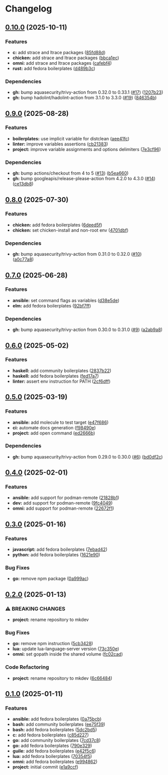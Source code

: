 # Changelog

## [0.10.0](https://github.com/ttybitnik/mkdev/compare/v0.9.0...v0.10.0) (2025-10-11)


### Features

* **c:** add strace and ltrace packages ([85fd88d](https://github.com/ttybitnik/mkdev/commit/85fd88d1ea260fcdefc98e67fc284d1f2bb0abcb))
* **chicken:** add strace and ltrace packages ([bbca1ec](https://github.com/ttybitnik/mkdev/commit/bbca1ec8239bec045cdf1c4303c285fc94c3e768))
* **omni:** add strace and ltrace packages ([cafebf4](https://github.com/ttybitnik/mkdev/commit/cafebf49d9786c690b001bdef639b01046c7b37a))
* **rust:** add fedora boilerplates ([d489b3c](https://github.com/ttybitnik/mkdev/commit/d489b3c5821c71c013de3be6db33b1d8788397c6))


### Dependencies

* **gh:** bump aquasecurity/trivy-action from 0.32.0 to 0.33.1 ([#17](https://github.com/ttybitnik/mkdev/issues/17)) ([1207b23](https://github.com/ttybitnik/mkdev/commit/1207b23517db79c22e3fdce7dee63edcedba4b4c))
* **gh:** bump hadolint/hadolint-action from 3.1.0 to 3.3.0 ([#19](https://github.com/ttybitnik/mkdev/issues/19)) ([846354b](https://github.com/ttybitnik/mkdev/commit/846354b1c697cd084142daf565190b252286608d))

## [0.9.0](https://github.com/ttybitnik/mkdev/compare/v0.8.0...v0.9.0) (2025-08-28)


### Features

* **boilerplates:** use implicit variable for distclean ([aee41fc](https://github.com/ttybitnik/mkdev/commit/aee41fcbc5e5f00905816489927cda5c600b1d13))
* **linter:** improve variables assertions ([cb21383](https://github.com/ttybitnik/mkdev/commit/cb21383fa6b88ddbd9ee6f804f62da65b940cdf8))
* **project:** improve variable assignments and options delimiters ([7e3cf96](https://github.com/ttybitnik/mkdev/commit/7e3cf96a846d67ca6fb26da5dbf206a86fa89e6a))


### Dependencies

* **gh:** bump actions/checkout from 4 to 5 ([#13](https://github.com/ttybitnik/mkdev/issues/13)) ([b5ea660](https://github.com/ttybitnik/mkdev/commit/b5ea6605ca5bc83fa9ff9abb8d6c76324506b46c))
* **gh:** bump googleapis/release-please-action from 4.2.0 to 4.3.0 ([#14](https://github.com/ttybitnik/mkdev/issues/14)) ([ce13db8](https://github.com/ttybitnik/mkdev/commit/ce13db8f5f9165b939eac3910a2c42620cbc36c4))

## [0.8.0](https://github.com/ttybitnik/mkdev/compare/v0.7.0...v0.8.0) (2025-07-30)


### Features

* **chicken:** add fedora boilerplates ([6deed5f](https://github.com/ttybitnik/mkdev/commit/6deed5f3d796a5f547f80e112425cd760107dde9))
* **chicken:** set chicken-install and non-root env ([4701dbf](https://github.com/ttybitnik/mkdev/commit/4701dbf3cf715940bdb91fc0dffc60c4232efc67))


### Dependencies

* **gh:** bump aquasecurity/trivy-action from 0.31.0 to 0.32.0 ([#10](https://github.com/ttybitnik/mkdev/issues/10)) ([a0c77a8](https://github.com/ttybitnik/mkdev/commit/a0c77a89326e7c544ffe2bc696d7db7db7307db1))

## [0.7.0](https://github.com/ttybitnik/mkdev/compare/v0.6.0...v0.7.0) (2025-06-28)


### Features

* **ansible:** set command flags as variables ([d38e5de](https://github.com/ttybitnik/mkdev/commit/d38e5de9bcd5759bcfbfa55c6b7a149581e118ba))
* **elm:** add fedora boilerplates ([92bf7ff](https://github.com/ttybitnik/mkdev/commit/92bf7ff3e2379c6cb63a537381b3ed7e8d3651ff))


### Dependencies

* **gh:** bump aquasecurity/trivy-action from 0.30.0 to 0.31.0 ([#9](https://github.com/ttybitnik/mkdev/issues/9)) ([a2ab9a8](https://github.com/ttybitnik/mkdev/commit/a2ab9a842e33ae960f901d5dc00f207410e402dd))

## [0.6.0](https://github.com/ttybitnik/mkdev/compare/v0.5.0...v0.6.0) (2025-05-02)


### Features

* **haskell:** add community boilerplates ([2837b22](https://github.com/ttybitnik/mkdev/commit/2837b220b7c1082f4c43d8ea55439b3768b4ca6b))
* **haskell:** add fedora boilerplates ([fed17a7](https://github.com/ttybitnik/mkdev/commit/fed17a72755703feea37af3cbd441314cc5b2c0f))
* **linter:** assert env instruction for PATH ([2cf6dff](https://github.com/ttybitnik/mkdev/commit/2cf6dff10cb008d8eae8d7f5bbd3151da1cae0ab))

## [0.5.0](https://github.com/ttybitnik/mkdev/compare/v0.4.0...v0.5.0) (2025-03-19)


### Features

* **ansible:** add molecule to test target ([e47f686](https://github.com/ttybitnik/mkdev/commit/e47f6862347cfad2dbd506b895633166ebfb2053))
* **ci:** automate docs generation ([f98490e](https://github.com/ttybitnik/mkdev/commit/f98490ed5cf16732331f8270c12c45ceae88ddeb))
* **project:** add open command ([ed2666b](https://github.com/ttybitnik/mkdev/commit/ed2666b38c981a53f77f2b1fc680db3076b34eb7))


### Dependencies

* **gh:** bump aquasecurity/trivy-action from 0.29.0 to 0.30.0 ([#6](https://github.com/ttybitnik/mkdev/issues/6)) ([bd0df2c](https://github.com/ttybitnik/mkdev/commit/bd0df2c7fa7de2e5d700a851619a3a57b871bff7))

## [0.4.0](https://github.com/ttybitnik/mkdev/compare/v0.3.0...v0.4.0) (2025-02-01)


### Features

* **ansible:** add support for podman-remote ([21828b1](https://github.com/ttybitnik/mkdev/commit/21828b1e768b5d2432bb4b0b272145610b486665))
* **dev:** add support for podman-remote ([9fc4049](https://github.com/ttybitnik/mkdev/commit/9fc4049d3a0e97a811f5b637402e8a56bdebdd28))
* **omni:** add support for podman-remote ([22672f1](https://github.com/ttybitnik/mkdev/commit/22672f1bf572edb2c2df9c0b3d19375131c08b67))

## [0.3.0](https://github.com/ttybitnik/mkdev/compare/v0.2.0...v0.3.0) (2025-01-16)


### Features

* **javascript:** add fedora boilerplates ([7ebad42](https://github.com/ttybitnik/mkdev/commit/7ebad42bba86fb47a5284348a5b39b3035c36330))
* **python:** add fedora boilerplates ([1621e90](https://github.com/ttybitnik/mkdev/commit/1621e907e8f85ce37ff4d6bc95184a97f759de84))


### Bug Fixes

* **go:** remove npm package ([0a999ac](https://github.com/ttybitnik/mkdev/commit/0a999ac02dc650d61247b672a846a0fa31075f46))

## [0.2.0](https://github.com/ttybitnik/mkdev/compare/v0.1.0...v0.2.0) (2025-01-13)


### ⚠ BREAKING CHANGES

* **project:** rename repository to mkdev

### Bug Fixes

* **go:** remove npm instruction ([5cb3428](https://github.com/ttybitnik/mkdev/commit/5cb3428fed0706260473e770009636c48e36188c))
* **lua:** update lua-language-server version ([73c350e](https://github.com/ttybitnik/mkdev/commit/73c350e6253bfcc7509594a3e178040ee89c607f))
* **omni:** set gopath inside the shared volume ([fc02cad](https://github.com/ttybitnik/mkdev/commit/fc02cadd1541ac5700e1830df13f59e9f7d31bbc))


### Code Refactoring

* **project:** rename repository to mkdev ([6c66484](https://github.com/ttybitnik/mkdev/commit/6c6648427bdf211628260d8142133b8ee134f868))

## [0.1.0](https://github.com/ttybitnik/mkdev/compare/v0.1.0...v0.1.0) (2025-01-11)


### Features

* **ansible:** add fedora boilerplates ([0a75bcb](https://github.com/ttybitnik/mkdev/commit/0a75bcbe55fa54fde94f80cdb23e59d4aa20a53a))
* **bash:** add community boilerplates ([ee75f39](https://github.com/ttybitnik/mkdev/commit/ee75f3911d1253bfedd55e65a6602d0d6134a511))
* **bash:** add fedora boilerplates ([5dc2bd5](https://github.com/ttybitnik/mkdev/commit/5dc2bd534bde403f62366919c55d11955946fe87))
* **c:** add fedora boilerplates ([c85d227](https://github.com/ttybitnik/mkdev/commit/c85d227a12e7bf6c359a5b7853d0f7814667efe8))
* **go:** add community boilerplates ([7cd37c8](https://github.com/ttybitnik/mkdev/commit/7cd37c8ff1c05a8765acb3c65be65b57e4a0dd82))
* **go:** add fedora boilerplates ([790e329](https://github.com/ttybitnik/mkdev/commit/790e329ad58aa5dc161cbb16f993136947d39070))
* **guile:** add fedora boilerplates ([e42f5c6](https://github.com/ttybitnik/mkdev/commit/e42f5c62a176e7db1efe23abc79c4f96e8319c73))
* **lua:** add fedora boilerplates ([70354f5](https://github.com/ttybitnik/mkdev/commit/70354f50740d3b90fd613aab338d7beaae3289d1))
* **omni:** add fedora boilerplates ([e994862](https://github.com/ttybitnik/mkdev/commit/e994862a7741b249e8e57af1ec679b5c3419d909))
* **project:** initial commit ([e1a9ccf](https://github.com/ttybitnik/mkdev/commit/e1a9ccf828850bf66aa8f9e71c2ed07e77b714f8))
